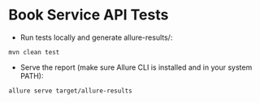 # Book Service API Tests

* Run tests locally and generate allure-results/:
```shell
mvn clean test
```

* Serve the report (make sure Allure CLI is installed and in your system PATH):
```shell
allure serve target/allure-results
```
